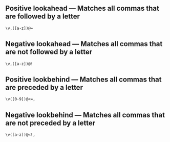 ## Positive lookahead — Matches all commas that are followed by a letter

    \v,([a-z])@=

## Negative lookahead — Matches all commas that are not followed by a letter

    \v,([a-z])@!

## Positive lookbehind — Matches all commas that are preceded by a letter

    \v([0-9])@<=,

## Negative lookbehind — Matches all commas that are not preceded by a letter

    \v([a-z])@<!,
